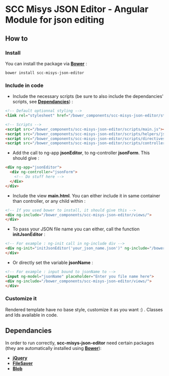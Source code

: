 SCC Misys JSON Editor - Angular Module for json editing
=======================================================

How to
------

### Install

  You can install the package via **[Bower](https://bower.io/)** :
 
```
bower install scc-misys-json-editor
```

### Include in code

  - Include the necessary scripts (be sure to also include the dependancies' scripts, see **[Dependancies](#dependancies)**) :

```html
<!-- Default optionnal styling -->
<link rel="stylesheet" href="/bower_components/scc-misys-json-editor/styles/main.css">

<!-- Scripts -->
<script src="/bower_components/scc-misys-json-editor/scripts/main.js"></script>
<script src="/bower_components/scc-misys-json-editor/scripts/helpers/jsonEditor.js"></script>
<script src="/bower_components/scc-misys-json-editor/scripts/directives/jsonEditor.js"></script>
<script src="/bower_components/scc-misys-json-editor/scripts/controllers/jsonEditor.js"></script>
```

  - Add the call to ng-app **jsonEditor**, to ng-controller **jsonForm**. This should give :

```html
<div ng-app="jsonEditor">
  <div ng-controller="jsonForm">
    <!-- Do stuff here -->
  </div>
</div>
```

  - Include the view __main.html__. You can either include it in same container than controller, or any child within :

```html
<!-- If you used bower to install, it should give this -->
<div ng-include="/bower_components/scc-misys-json-editor/views/">
</div>
```

  - To pass your JSON file name you can either, call the function **initJsonEditor** :
  
```html
<!-- For example : ng-init call in ng-include div -->
<div ng-init="initJsonEditor('your_json_name.json')" ng-include="/bower_components/scc-misys-json-editor/views/">
</div>
``` 

  - Or directly set the variable **jsonName** :
  
```html
<!-- For example : input bound to jsonName to -->
<input ng-model="jsonName" placeholder="Enter you file name here">
<div ng-include="/bower_components/scc-misys-json-editor/views/">
</div>
```

### Customize it

  Rendered template have no base style, customize it as you want :) . Classes and Ids available in code.

<a name="dependancies"></a>Dependancies
------------

In order to run correctly, **scc-misys-json-editor** need certain packages (they are automatically installed using **[Bower](https://bower.io/)**):

  - **[jQuery](https://github.com/jquery/jquery)**
  - **[FileSaver](https://github.com/eligrey/FileSaver.js/)**
  - **[Blob](https://github.com/eligrey/Blob.js/)**
